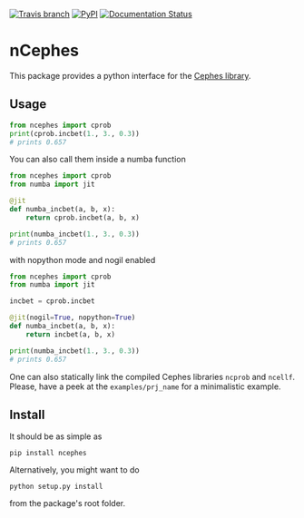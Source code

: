 [![Travis branch](https://img.shields.io/travis/Horta/ncephes/master.svg?style=flat-square&label=build)](https://travis-ci.org/Horta/ncephes)  [![PyPI](https://img.shields.io/pypi/v/ncephes.svg?style=flat-square&label=release%20(pypi))](https://pypi.python.org/pypi/ncephes/) [![Documentation Status](https://readthedocs.org/projects/ncephes/badge/?version=latest&style=flat-square)](http://ncephes.readthedocs.org/en/latest/?badge=latest)

nCephes
=======

This package provides a python interface for the
[Cephes library](http://www.netlib.org/cephes/).

Usage
-----

```python
from ncephes import cprob
print(cprob.incbet(1., 3., 0.3))
# prints 0.657
```

You can also call them inside a numba function
```python
from ncephes import cprob
from numba import jit

@jit
def numba_incbet(a, b, x):
    return cprob.incbet(a, b, x)

print(numba_incbet(1., 3., 0.3))
# prints 0.657
```
with nopython mode and nogil enabled
```python
from ncephes import cprob
from numba import jit

incbet = cprob.incbet

@jit(nogil=True, nopython=True)
def numba_incbet(a, b, x):
    return incbet(a, b, x)

print(numba_incbet(1., 3., 0.3))
# prints 0.657
```

One can also statically link the compiled Cephes libraries `ncprob` and
`ncellf`. Please, have a peek at the `examples/prj_name` for a minimalistic
example.

Install
-------

It should be as simple as
```
pip install ncephes
```
Alternatively, you might want to do
```
python setup.py install
```
from the package's root folder.

